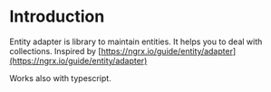 # Introduction

Entity adapter is library to maintain entities. It helps you to deal with collections. Inspired by [https://ngrx.io/guide/entity/adapter](https://ngrx.io/guide/entity/adapter)

Works also with typescript.


